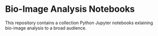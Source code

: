 # Bio-Image Analysis Notebooks

This repository contains a collection Python Jupyter notebooks exlaining bio-image analysis to a broad audience.
